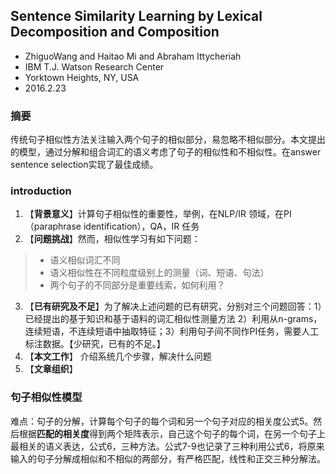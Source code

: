 ## Sentence Similarity Learning by Lexical Decomposition and Composition
- ZhiguoWang and Haitao Mi and Abraham Ittycheriah
- IBM T.J. Watson Research Center
- Yorktown Heights, NY, USA
- 2016.2.23

### 摘要
传统句子相似性方法关注输入两个句子的相似部分，易忽略不相似部分。本文提出的模型，通过分解和组合词汇的语义考虑了句子的相似性和不相似性。在answer
sentence selection实现了最佳成绩。

### introduction
1. 【**背景意义**】计算句子相似性的重要性，举例，在NLP/IR 领域，在PI（paraphrase identification），QA，IR 任务
2. 【**问题挑战**】然而，相似性学习有如下问题：
> - 语义相似词汇不同
> - 语义相似性在不同粒度级别上的测量（词、短语、句法）
> - 两个句子的不同部分是重要线索，如何利用？

3. 【**已有研究及不足**】为了解决上述问题的已有研究，分别对三个问题回答：1）已经提出的基于知识和基于语料的词汇相似性测量方法 2）利用从n-grams，连续短语，不连续短语中抽取特征；3）利用句子间不同作PI任务，需要人工标注数据。【少研究，已有的不足。】
4. 【**本文工作**】 介绍系统几个步骤，解决什么问题
5. 【**文章组织**】

### 句子相似性模型

难点：句子的分解，计算每个句子的每个词和另一个句子对应的相关度公式5。然后根据**匹配的相关度**得到两个矩阵表示，自己这个句子的每个词，在另一个句子上最相关的语义表达，公式6，三种方法。公式7-9也记录了三种利用公式6，将原来输入的句子分解成相似和不相似的两部分，有严格匹配，线性和正交三种分解法。



